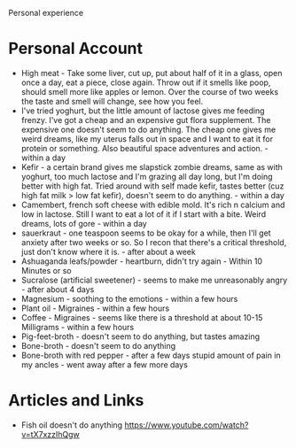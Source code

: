 Personal experience

# Personal Account
- High meat - Take some liver, cut up, put about half of it in a glass, open once a day, eat a piece, close again. Throw out if it smells like poop, should smell more like apples or lemon. Over the course of two weeks the taste and smell will change, see how you feel. 
- I've tried yoghurt, but the little amount of lactose gives me feeding frenzy. I've got a cheap and an expensive gut flora supplement. The expensive one doesn't seem to do anything. The cheap one gives me weird dreams, like my uterus falls out in space and I want to eat it for protein or something. Also beautiful space adventures and action. - within a day
- Kefir - a certain brand gives me slapstick zombie dreams, same as with yoghurt, too much lactose and I'm grazing all day long, but I'm doing better with high fat. Tried around with self made kefir, tastes better (cuz high fat milk > low fat kefir), doesn't seem to do anything. - within a day
- Camembert, french soft cheese with edible mold. It's rich n calcium and low in lactose. Still I want to eat a lot of it if I start with a bite. Weird dreams, lots of gore - within a day
- sauerkraut - one teaspoon seems to be okay for a while, then I'll get anxiety after two weeks or so. So I recon that there's a critical threshold, just don't know where it is. - after about a week
- Ashuaganda leafs/powder - heartburn, didn't try again - Within 10 Minutes or so
- Sucralose (artificial sweetener) - seems to make me unreasonably angry - after about 4 days
- Magnesium - soothing to the emotions - within a few hours
- Plant oil - Migraines - within a few hours
- Coffee - Migraines - seems like there is a threshold at about 10-15 Milligrams - within a few hours
- Pig-feet-broth - doesn't seem to do anything, but tastes amazing
- Bone-broth - doesn't seem to do anything
- Bone-broth with red pepper - after a few days stupid amount of pain in my ancles - went away after a few more days

# Articles and Links
- Fish oil doesn't do anything https://www.youtube.com/watch?v=tX7xzzIhQgw
